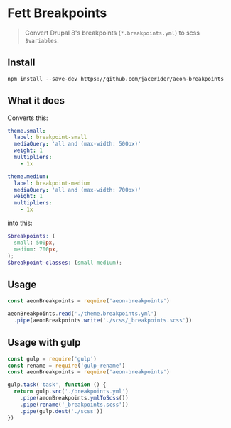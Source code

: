 # Fett Breakpoints

> Convert Drupal 8's breakpoints (`*.breakpoints.yml`) to scss `$variables`.

## Install
```
npm install --save-dev https://github.com/jacerider/aeon-breakpoints
```

## What it does
Converts this:
```yml
theme.small:
  label: breakpoint-small
  mediaQuery: 'all and (max-width: 500px)'
  weight: 1
  multipliers:
    - 1x

theme.medium:
  label: breakpoint-medium
  mediaQuery: 'all and (max-width: 700px)'
  weight: 1
  multipliers:
    - 1x
```
into this:
```scss
$breakpoints: (
  small: 500px,
  medium: 700px,
);
$breakpoint-classes: (small medium);
```

## Usage
```javascript
const aeonBreakpoints = require('aeon-breakpoints')

aeonBreakpoints.read('./theme.breakpoints.yml')
  .pipe(aeonBreakpoints.write('./scss/_breakpoints.scss'))
```

## Usage with gulp
```javascript
const gulp = require('gulp')
const rename = require('gulp-rename')
const aeonBreakpoints = require('aeon-breakpoints')

gulp.task('task', function () {
  return gulp.src('./breakpoints.yml')
    .pipe(aeonBreakpoints.ymlToScss())
    .pipe(rename('_breakpoints.scss'))
    .pipe(gulp.dest('./scss'))
})
```
